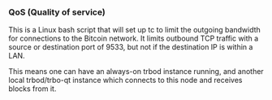 ### QoS (Quality of service) ###

This is a Linux bash script that will set up tc to limit the outgoing bandwidth for connections to the Bitcoin network. It limits outbound TCP traffic with a source or destination port of 9533, but not if the destination IP is within a LAN.

This means one can have an always-on trbod instance running, and another local trbod/trbo-qt instance which connects to this node and receives blocks from it.
